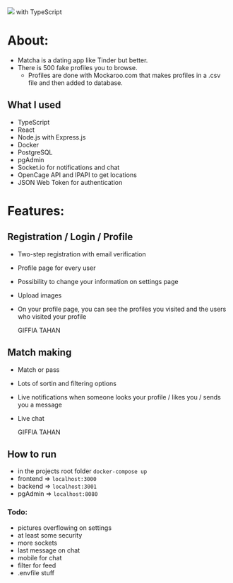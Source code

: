 <img src='https://github.com/reijjo/Matcha2.0/assets/95418273/06bbba41-e347-4058-b01a-9566e11dbb18' />
with TypeScript

# About:
* Matcha is a dating app like Tinder but better.
* There is 500 fake profiles you to browse.
  * Profiles are done with Mockaroo.com that makes profiles in a .csv file and then added to database.

## What I used
* TypeScript
* React
* Node.js with Express.js
* Docker
* PostgreSQL
* pgAdmin
* Socket.io for notifications and chat
* OpenCage API and IPAPI to get locations
* JSON Web Token for authentication

# Features:
## Registration / Login / Profile
* Two-step registration with email verification
* Profile page for every user
* Possibility to change your information on settings page
* Upload images
* On your profile page, you can see the profiles you visited and the users who visited your profile

  GIFFIA TAHAN

## Match making
* Match or pass
* Lots of sortin and filtering options
* Live notifications when someone looks your profile / likes you / sends you a message
* Live chat

  GIFFIA TAHAN

## How to run
* in the projects root folder ```docker-compose up```
* frontend => ```localhost:3000```
* backend => ```localhost:3001```
* pgAdmin => ```localhost:8080```

### Todo:
* pictures overflowing on settings
* at least some security
* more sockets
* last message on chat
* mobile for chat
* filter for feed
* .envfile stuff
